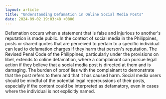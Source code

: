 ```yaml
---
layout: article
title: "Understanding Defamation in Online Social Media Posts"
date: 2024-09-02 19:03:48 +0800
---
```


<p>Defamation occurs when a statement that is false and injurious to another's reputation is made public. In the context of social media in the Philippines, posts or shared quotes that are perceived to pertain to a specific individual can lead to defamation charges if they harm that person's reputation. The Revised Penal Code of the Philippines, particularly under the provisions on libel, extends to online defamation, where a complainant can pursue legal action if they believe that a social media post is directed at them and is damaging. The burden of proof lies with the complainant to demonstrate that the post refers to them and that it has caused harm. Social media users should be mindful of the potential legal repercussions of their posts, especially if the content could be interpreted as defamatory, even in cases where the individual is not explicitly named.</p>